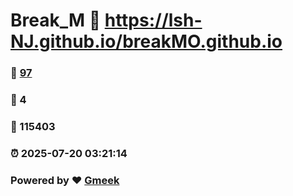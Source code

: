 # Break_M :link: https://lsh-NJ.github.io/breakMO.github.io 
### :page_facing_up: [97](https://lsh-NJ.github.io/breakMO.github.io/tag.html) 
### :speech_balloon: 4 
### :hibiscus: 115403 
### :alarm_clock: 2025-07-20 03:21:14 
### Powered by :heart: [Gmeek](https://github.com/Meekdai/Gmeek)
